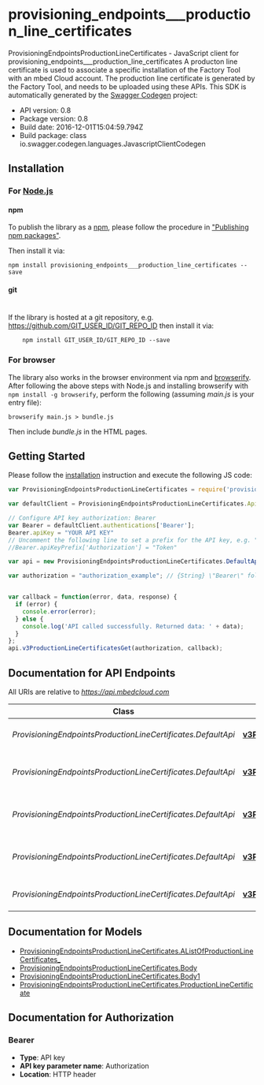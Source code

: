# provisioning_endpoints___production_line_certificates

ProvisioningEndpointsProductionLineCertificates - JavaScript client for provisioning_endpoints___production_line_certificates
A producton line certificate is used to associate a specific installation of the Factory Tool with an mbed Cloud account.  The production line certificate is generated by the Factory Tool, and needs to be uploaded using these APIs. 
This SDK is automatically generated by the [Swagger Codegen](https://github.com/swagger-api/swagger-codegen) project:

- API version: 0.8
- Package version: 0.8
- Build date: 2016-12-01T15:04:59.794Z
- Build package: class io.swagger.codegen.languages.JavascriptClientCodegen

## Installation

### For [Node.js](https://nodejs.org/)

#### npm

To publish the library as a [npm](https://www.npmjs.com/),
please follow the procedure in ["Publishing npm packages"](https://docs.npmjs.com/getting-started/publishing-npm-packages).

Then install it via:

```shell
npm install provisioning_endpoints___production_line_certificates --save
```

#### git
#
If the library is hosted at a git repository, e.g.
https://github.com/GIT_USER_ID/GIT_REPO_ID
then install it via:

```shell
    npm install GIT_USER_ID/GIT_REPO_ID --save
```

### For browser

The library also works in the browser environment via npm and [browserify](http://browserify.org/). After following
the above steps with Node.js and installing browserify with `npm install -g browserify`,
perform the following (assuming *main.js* is your entry file):

```shell
browserify main.js > bundle.js
```

Then include *bundle.js* in the HTML pages.

## Getting Started

Please follow the [installation](#installation) instruction and execute the following JS code:

```javascript
var ProvisioningEndpointsProductionLineCertificates = require('provisioning_endpoints___production_line_certificates');

var defaultClient = ProvisioningEndpointsProductionLineCertificates.ApiClient.instance;

// Configure API key authorization: Bearer
var Bearer = defaultClient.authentications['Bearer'];
Bearer.apiKey = "YOUR API KEY"
// Uncomment the following line to set a prefix for the API key, e.g. "Token" (defaults to null)
//Bearer.apiKeyPrefix['Authorization'] = "Token"

var api = new ProvisioningEndpointsProductionLineCertificates.DefaultApi()

var authorization = "authorization_example"; // {String} \"Bearer\" followed by the reference token or API key.


var callback = function(error, data, response) {
  if (error) {
    console.error(error);
  } else {
    console.log('API called successfully. Returned data: ' + data);
  }
};
api.v3ProductionLineCertificatesGet(authorization, callback);

```

## Documentation for API Endpoints

All URIs are relative to *https://api.mbedcloud.com*

Class | Method | HTTP request | Description
------------ | ------------- | ------------- | -------------
*ProvisioningEndpointsProductionLineCertificates.DefaultApi* | [**v3ProductionLineCertificatesGet**](docs/DefaultApi.md#v3ProductionLineCertificatesGet) | **GET** /v3/production-line-certificates | 
*ProvisioningEndpointsProductionLineCertificates.DefaultApi* | [**v3ProductionLineCertificatesMUUIDDelete**](docs/DefaultApi.md#v3ProductionLineCertificatesMUUIDDelete) | **DELETE** /v3/production-line-certificates/{mUUID} | 
*ProvisioningEndpointsProductionLineCertificates.DefaultApi* | [**v3ProductionLineCertificatesMUUIDGet**](docs/DefaultApi.md#v3ProductionLineCertificatesMUUIDGet) | **GET** /v3/production-line-certificates/{mUUID} | 
*ProvisioningEndpointsProductionLineCertificates.DefaultApi* | [**v3ProductionLineCertificatesMUUIDPut**](docs/DefaultApi.md#v3ProductionLineCertificatesMUUIDPut) | **PUT** /v3/production-line-certificates/{mUUID} | 
*ProvisioningEndpointsProductionLineCertificates.DefaultApi* | [**v3ProductionLineCertificatesPost**](docs/DefaultApi.md#v3ProductionLineCertificatesPost) | **POST** /v3/production-line-certificates | 


## Documentation for Models

 - [ProvisioningEndpointsProductionLineCertificates.AListOfProductionLineCertificates_](docs/AListOfProductionLineCertificates_.md)
 - [ProvisioningEndpointsProductionLineCertificates.Body](docs/Body.md)
 - [ProvisioningEndpointsProductionLineCertificates.Body1](docs/Body1.md)
 - [ProvisioningEndpointsProductionLineCertificates.ProductionLineCertificate](docs/ProductionLineCertificate.md)


## Documentation for Authorization


### Bearer

- **Type**: API key
- **API key parameter name**: Authorization
- **Location**: HTTP header

